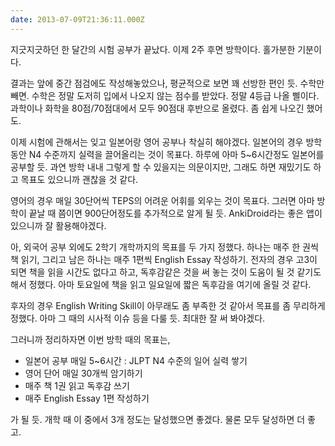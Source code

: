 ```yaml
---
date: 2013-07-09T21:36:11.000Z
---
```


<p>지긋지긋하던 한 달간의 시험 공부가 끝났다. 이제 2주 후면 방학이다. 홀가분한 기분이다.</p>
<p>결과는 앞에 중간 점검에도 작성해놓았으나, 평균적으로 보면 꽤 선방한 편인 듯. 수학만 빼면. 수학은 정말 도저히 입에서 나오지 않는 점수를 받았다. 정말 4등급 나올 삘이다. 과학이나 화학을 80점/70점대에서 모두 90점대 후반으로 올렸다. 좀 쉽게 나오긴 했어도.</p>
<p>이제 시험에 관해서는 잊고 일본어랑 영어 공부나 착실히 해야겠다. 일본어의 경우 방학동안 N4 수준까지 실력을 끌어올리는 것이 목표다. 하루에 아마 5~6시간정도 일본어를 공부할 듯. 과연 방학 내내 그렇게 할 수 있을지는 의문이지만, 그래도 하면 재밌기도 하고 목표도 있으니까 괜찮을 것 같다.</p>
<p>영어의 경우 매일 30단어씩 TEPS의 어려운 어휘를 외우는 것이 목표다. 그러면 아마 방학이 끝날 때 쯤이면 900단어정도를 추가적으로 알게 될 듯. AnkiDroid라는 좋은 앱이 있으니까 잘 활용해야겠다.</p>
<p>아, 외국어 공부 외에도 2학기 개학까지의 목표를 두 가지 정했다. 하나는 매주 한 권씩 책 읽기, 그리고 남은 하나는 매주 1편씩 English Essay 작성하기. 전자의 경우 고3이 되면 책을 읽을 시간도 없다고 하고, 독후감같은 것을 써 놓는 것이 도움이 될 것 같기도 해서 정했다. 아마 토요일에 책을 읽고 일요일에 짧은 독후감을 여기에 올릴 것 같다.</p>
<p>후자의 경우 English Writing Skill이 아무래도 좀 부족한 것 같아서 목표를 좀 무리하게 정했다. 아마 그 때의 시사적 이슈 등을 다룰 듯. 최대한 잘 써 봐야겠다.</p>
<p>그러니까 정리하자면 이번 방학 때의 목표는,</p>
<ul>
<li>일본어 공부 매일 5~6시간 : JLPT N4 수준의 일어 실력 쌓기</li>
<li>영어 단어 매일 30개씩 암기하기</li>
<li>매주 책 1권 읽고 독후감 쓰기</li>
<li>매주 English Essay 1편 작성하기</li>
</ul>
<p>가 될 듯. 개학 때 이 중에서 3개 정도는 달성했으면 좋겠다. 물론 모두 달성하면 더 좋고.</p>
